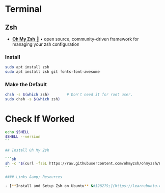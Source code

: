 # Terminal

## Zsh

- [**Oh My Zsh** &#128279;](https://github.com/ohmyzsh/ohmyzsh) &bull; open source, community-driven framework for managing your zsh configuration

### Install

```sh
sudo apt install zsh
sudo apt install zsh git fonts-font-awesome
```

### Make the Default

```sh
chsh -s $(which zsh)        # Don't need it for root user.
sudo chsh -s $(which zsh)
```

# Check If Worked

```sh
echo $SHELL
$SHELL --version
``

## Install Oh My Zsh

```sh
sh -c "$(curl -fsSL https://raw.githubusercontent.com/ohmyzsh/ohmyzsh/master/tools/install.sh)"
``

#### Links &amp; Resources

- [**Install and Setup Zsh on Ubuntu** &#128279;](https://learnubuntu.com/install-setup-zsh/) &bull Envy the beautiful Z shell? Learn how to install zsh on Ubuntu and customize it with Oh My Zash. *by Sagar Sharma Sep 12, 2022*
